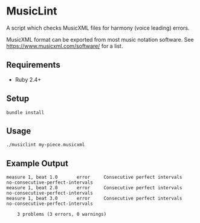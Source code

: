 # MusicLint

A script which checks MusicXML files for harmony (voice leading) errors.

MusicXML format can be exported from most music notation software.  See
https://www.musicxml.com/software/ for a list.

## Requirements

* Ruby 2.4+

## Setup

    bundle install

## Usage

    ./musiclint my-piece.musicxml

## Example Output

    measure 1, beat 1.0       error     Consecutive perfect intervals             no-consecutive-perfect-intervals
    measure 1, beat 2.0       error     Consecutive perfect intervals             no-consecutive-perfect-intervals
    measure 1, beat 3.0       error     Consecutive perfect intervals             no-consecutive-perfect-intervals

        3 problems (3 errors, 0 warnings)

